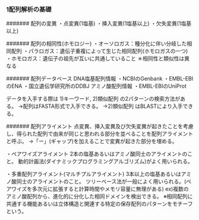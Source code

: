 ### 1配列解析の基礎

####### 配列の変異
・点変異(1塩基)
・挿入変異(1塩基以上)
・欠失変異(1塩基以上)

####### 配列の相同性(ホモロジー)
・オーソロガス：種分化に伴い分岐した相同配列
・パラロガス：遺伝子重複によって生じた相同配列(ホモロガスの一つ)
・ホモロガス：遺伝子の祖先が互いに共通していること
＊相同性と類似性は異なる

####### 配列データベース
DNA塩基配列情報
・NCBIのGenbank
・EMBL-EBIのENA
・国立遺伝学研究所のDDBJ
アミノ酸配列情報
・EMBL-EBIのUniProt

データを入手する際は 1)キーワード, 2)類似配列 の2パターンの検索方法がある。
→配列はFASTA形式で入手できる。
→2)類似配列 はBLASTにより入手できる。

####### 配列アライメント
点変異、挿入変異及び欠失変異が起きたことを考慮し、得られた配列で由来が同じと思われる部分を並べることを配列アライメントと呼ぶ。
→「ー」(ギャップ)を加えることで変異が起きた部分を埋める。

・ペアワイズアライメント
2本の塩基あるいはアミノ酸同士のアライメントのこと。
動的計画法(ダイナミックプログラミングアルゴリズム)がよく用いられる。

・多重配列アライメント(マルチプルアライメント)
3本以上の塩基あるいはアミノ酸同士のアライメントのこと。
ツリーベース法が一般によく用いられる。(ペアワイズを多次元に拡張すると計算時間やメモリ容量に無理がある)
ex)複数のアミノ酸配列から、進化的に分化した相同ドメインを検出できる。
※相同配列に共通する機能あるいは立体構造と関連する特定の保存配列のパターンをモチーフという。
